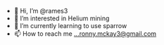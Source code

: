 - 👋 Hi, I’m @rames3
- 👀 I’m interested in Helium mining
- 🌱 I’m currently learning to use sparrow 
- 📫 How to reach me ...ronny.mckay3@gmail.com

<!---
rames3/rames3 is a ✨ special ✨ repository because its `README.md` (this file) appears on your GitHub profile.
You can click the Preview link to take a look at your changes.
--->
